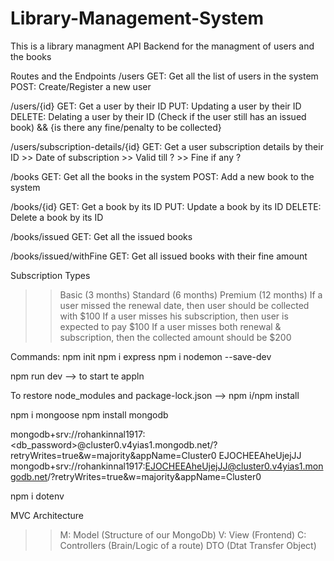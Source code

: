 # Library-Management-System

This is a library managment API Backend for the managment of users and the books

Routes and the Endpoints
/users
GET: Get all the list of users in the system POST: Create/Register a new user


/users/{id}
GET: Get a user by their ID PUT: Updating a user by their ID DELETE: Delating a user by their ID (Check if the user still has an issued book) && {is there any fine/penalty to be collected}


/users/subscription-details/{id}
GET: Get a user subscription details by their ID >> Date of subscription >> Valid till ? >> Fine if any ?


/books
GET: Get all the books in the system POST: Add a new book to the system


/books/{id}
GET: Get a book by its ID PUT: Update a book by its ID DELETE: Delete a book by its ID


/books/issued
GET: Get all the issued books


/books/issued/withFine
GET: Get all issued books with their fine amount


Subscription Types
>> Basic (3 months)
>> Standard (6 months)
>> Premium (12 months)
If a user missed the renewal date, then user should be collected with $100 If a user misses his subscription, then user is expected to pay $100 If a user misses both renewal & subscription, then the collected amount should be $200


Commands:
npm init npm i express npm i nodemon --save-dev

npm run dev --> to start te appln

To restore node_modules and package-lock.json --> npm i/npm install

npm i mongoose npm install mongodb

mongodb+srv://rohankinnal1917:<db_password>@cluster0.v4yias1.mongodb.net/?retryWrites=true&w=majority&appName=Cluster0 EJOCHEEAheUjejJJ mongodb+srv://rohankinnal1917:EJOCHEEAheUjejJJ@cluster0.v4yias1.mongodb.net/?retryWrites=true&w=majority&appName=Cluster0

npm i dotenv

MVC Architecture
>> M: Model (Structure of our MongoDb)
>> V: View (Frontend)
>> C: Controllers (Brain/Logic of a route)
DTO (Dtat Transfer Object)